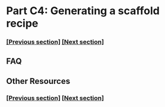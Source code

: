 
# Part C4: Generating a scaffold recipe

### [[Previous section]](docs/C3_LOAD_SYNDIRELLA.md) [[Next section]](docs/C5_RECIPE_OUTPUTS.md)


## FAQ


## Other Resources

### [[Previous section]](docs/C3_LOAD_SYNDIRELLA.md) [[Next section]](docs/C5_RECIPE_OUTPUTS.md)